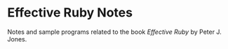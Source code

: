 Effective Ruby Notes 
=== 

Notes and sample programs related to the book _Effective Ruby_ by Peter J. Jones.
